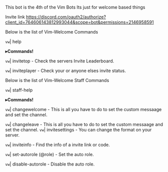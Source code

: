 This bot is the 4th of the Vim Bots 
Its just for welcome based things

Invite link https://discord.com/oauth2/authorize?client_id=764606143812993044&scope=bot&permissions=2146958591

Below is the list of Vim-Welcome Commands

`vw`| help

**__▸Commands!__** 

`vw`| invitetop - Check the servers Invite Leaderboard.

`vw`| inviteplayer - Check your or anyone elses invite status.

Below is the list of Vim-Welcome Staff Commands

`vw`| staff-help

**__▸Commands!__** 

`vw`| changewelcome - This is all you have to do to set the custom messaage and set the channel.

`vw`| changeleave - This is all you have to do to set the custom messaage and set the channel.
`vw`| invitesettings - You can change the format on your server.

`vw`| inviteinfo - Find the info of a invite link or code.

`vw`| set-autorole (@role) - Set the auto role.

`vw`| disable-autorole - Disable the auto role.
